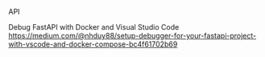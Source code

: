 API


Debug FastAPI with Docker and Visual Studio Code
https://medium.com/@nhduy88/setup-debugger-for-your-fastapi-project-with-vscode-and-docker-compose-bc4f61702b69